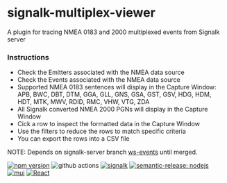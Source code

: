 # signalk-multiplex-viewer
A plugin for tracing NMEA 0183 and 2000 multiplexed events from Signalk server

### Instructions
- Check the Emitters associated with the NMEA data source
- Check the Events associated with the NMEA data source
- Supported NMEA 0183 sentences will display in the Capture Window: APB, BWC, DBT, DTM, GGA, GLL, GNS, GSA, GST, GSV, HDG, HDM, HDT, MTK, MWV, RDID, RMC, VHW, VTG, ZDA
- All Signalk converted NMEA 2000 PGNs will display in the Capture Window
- Cick a row to inspect the formatted data in the Capture Window
- Use the filters to reduce the rows to match specific criteria
- You can export the rows into a CSV file

NOTE: Depends on signalk-server branch [ws-events](https://github.com/SignalK/signalk-server/tree/ws-events) until merged.

 [![npm version](https://img.shields.io/npm/v/signalk-multiplex-viewer/latest.svg?logo=npm)](https://badge.fury.io/js/signalk-multiplex-viewer) ![github actions](https://github.com/tonybentley/signalk-multiplex-viewer/actions/workflows/actions.yaml/badge.svg?branch=main) [![signalk](https://img.shields.io/badge/signalk--node--server--plugin-blue?logo=nodedotjs)](https://www.npmjs.com/search?q=keywords:signalk-node-server-plugin) [![semantic-release: nodejs](https://img.shields.io/badge/semantic--release-nodejs-e10079?logo=semantic-release)](https://github.com/semantic-release/semantic-release) [![mui](https://img.shields.io/badge/MUI-v.5.15.2-e10079?logo=mui)](https://mui.com/material-ui/) [![React](https://img.shields.io/badge/React-v.18.2.0-e10079?logo=react)](https://mui.com/material-ui/)